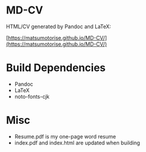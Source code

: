 # MD-CV
HTML/CV generated by Pandoc and LaTeX:

[https://matsumotorise.github.io/MD-CV/](https://matsumotorise.github.io/MD-CV/)

# Build Dependencies
+ Pandoc
+ LaTeX
+ noto-fonts-cjk

# Misc
+ Resume.pdf is my one-page word resume
+ index.pdf and index.html are updated when building

